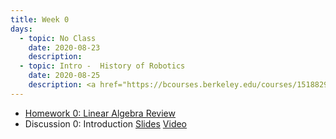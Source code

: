 ```yaml
---
title: Week 0
days:
  - topic: No Class
    date: 2020-08-23
    description:
  - topic: Intro -  History of Robotics
    date: 2020-08-25
    description: <a href="https://bcourses.berkeley.edu/courses/1518829/external_tools/78985">Video</a> <br /> [Logistics Slides](../assets/lec/Lecture0-logistics.pdf) <br /> [Lecture Slides](../assets/lec/Lecture0-RobotHistory.pdf)
---
```

- [Homework 0: Linear Algebra Review](../assets/hw/hw0.zip)
- Discussion 0: Introduction [Slides](../assets/discussions/Discussion_0_Slides.pdf) <a href="https://youtu.be/L49MIm8WkXM">Video</a>